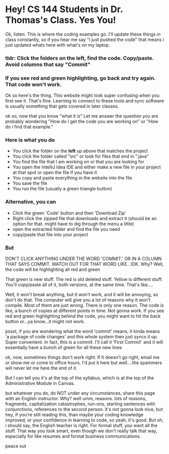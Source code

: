 <h1>Hey! CS 144 Students in Dr. Thomas's Class. Yes You!</h1>
<p>Ok, listen. This is where the coding examples go. I'll update these things in class constantly, so if you hear me say "i just pushed the code" that means i just updated whats here
with what's on my laptop.</p>
<h3>tldr: Click the folders on the left, find the code. Copy/paste. Avoid columns that say "Commit"</h3>
<h3>If you see red and green highlighting, go back and try again. That code won't work.</h3>
<p>Ok so here's the thing. This website might look super confusing when you first see it. That's fine. Learning to connect to these tools and sync software
is usually something that gets covered in later classes. </p>
<p>ok so, now that you know "what it is" Let me answer the question you are probably wondering "How do I get the code you are working on" or "How do i find that example."
</p>
<h3>Here is what you do</h3>
<ul>
  <li>You click the folder on the <b>left</b> up above that matches the project</li>
  <li>You click the folder called "src" or look for files that end in ".java"</li>
  <li>You find the file that I am working on or that you are looking for</li>
  <li>You open the IntelliJ Idea IDE and either make a new file in your project at that spot or open the file if you have it</li>
  <li>You copy and paste everything in the website into the file</li>
  <li>You save the file</li>
  <li>You run the file (usually a green triangle button)</li>
</ul>
<h3>Alternative, you can</h3>
<ul>
  <li>Click the green 'Code' button and then 'Download Zip'</li>
  <li>Right click the zipped file that downloads and extract it (should be an option for that. might have to dig through the menu a little)</li>
  <li>open the extracted folder and find the file you need</li>
  <li>copy/paste that file into your project</li>
</ul>
<h3>But</h3>
<p>DON'T CLICK ANYTHING UNDER THE WORD 'COMMIT.' OR IN A COLUMN THAT SAYS COMMIT. WATCH OUT FOR THAT WORD LIKE...IDK. Why? Well, the code will be highlighting all red and green</p>
<p>That green is new stuff. The red is old deleted stuff. Yellow is different stuff. You'll copy/paste all of it, both versions, at the same time. That's like....</p>
<p>Well, it won't break anything, but it won't work, and it will be annoying, so don't do that. The computer will give you a lot of reasons why it won't compile. Most of them are just wrong. There is only one reason. The code is like, a bunch of copies at different points in time. Not gonna work. If you see red and green highlighting behind the code, you might want to hit the back button or...ya know...it might not work.</p>
<p>pssst, if you are wondering what the word 'commit' means, it kinda means 'a package of code changes' and this whole system then just syncs it up. Super convenient. In fact, this is a commit. I'll call it 'First Commit' and it will essentially have a bunch of green for all these new lines</p>

<p>ok, now, sometimes things don't work right. If it doesn't go right, email me or show me or come to office hours. I'd put it here but well....the spammers will never let me here the end of it.</p>
<p>But I can tell you it's at the top of the syllabus, which is at the top of the Administrative Module in Canvas.</p>
<p>but whatever you do, do NOT under any circumstances, share this page with an English instructor. Why? well umm, reasons. lots of reasons, fragments, capitalization catastrophes, run-ons, starting sentences with conjunctions, references to the second person.  it's not gonna look nice, but hey, if you're still reading this, than maybe your coding knowledge improved, or your confidence in learning to code, so yeah, it's good. But oh, i should say, the English teacher is right. For formal stuff, you want all the stuff. That way you look smart, even though we don't really talk that way, especially for like resumes and formal business communications. </p>
<p>peace out</p>
